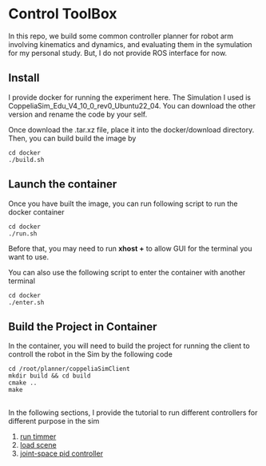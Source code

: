 # Control ToolBox

In this repo, we build some common controller planner for robot arm involving kinematics and dynamics, and evaluating them in the symulation for my personal study. But, I do not provide ROS interface for now.

## Install
I provide docker for running the experiment here. The Simulation I used is CoppeliaSim_Edu_V4_10_0_rev0_Ubuntu22_04. You can download the other version and rename the code by your self.

Once download the .tar.xz file, place it into the docker/download directory. Then, you can build build the image by 
```
cd docker
./build.sh
```

## Launch the container
Once you have built the image, you can run following script to run the docker container
```
cd docker
./run.sh
```
Before that, you may need to run __xhost +__ to allow GUI for the terminal you want to use.

You can also use the following script to enter the container with another terminal
```
cd docker
./enter.sh
```

## Build the Project in Container
In the container, you will need to build the project for running the client to controll the robot in the Sim by the following code
```
cd /root/planner/coppeliaSimClient
mkdir build && cd build
cmake ..
make
```

##
In the following sections, I provide the tutorial to run different controllers for different purpose in the sim

1. [run timmer](tutorial/sim_timer/README.md)
2. [load scene](tutorial/load_scene/README.md)
2. [joint-space pid controller](tutorial/jointspace_pid_controller/README.md)